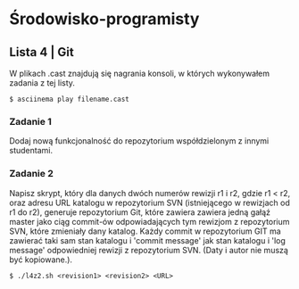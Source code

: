 # Środowisko-programisty
## Lista 4 | Git

W plikach .cast znajdują się nagrania konsoli, w których wykonywałem zadania z tej listy.

```Shell
$ asciinema play filename.cast
```

### Zadanie 1
Dodaj nową funkcjonalność do repozytorium współdzielonym z innymi studentami.

### Zadanie 2
Napisz skrypt, który dla danych dwóch numerów rewizji r1 i r2, gdzie r1 < r2, oraz adresu URL katalogu w repozytorium SVN (istniejącego w rewizjach od r1 do r2), generuje repozytorium Git, które zawiera zawiera jedną gałąź master jako ciąg commit-ów  odpowiadających tym rewizjom z repozytorium SVN, które zmieniały dany katalog.
Każdy commit w repozytorium GIT ma zawierać taki sam stan katalogu i 'commit message' jak stan katalogu i 'log message' odpowiedniej rewizji z repozytorium SVN.
(Daty i autor nie muszą być kopiowane.).

```Shell
$ ./l4z2.sh <revision1> <revision2> <URL>
```

